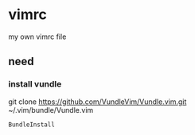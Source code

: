 # vimrc
my own vimrc file

## need

### install vundle

git clone https://github.com/VundleVim/Vundle.vim.git ~/.vim/bundle/Vundle.vim


```` 
BundleInstall
